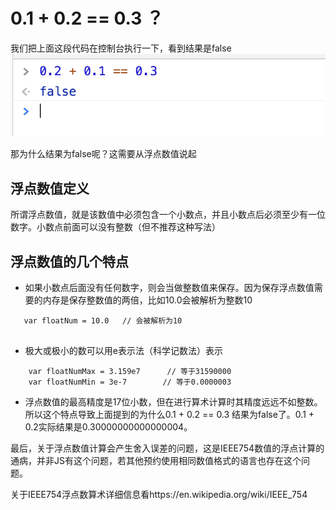 # 0.1 + 0.2 == 0.3 ？

我们把上面这段代码在控制台执行一下，看到结果是false
![图片](../img/floatNum.png)

那为什么结果为false呢？这需要从浮点数值说起

## 浮点数值定义
所谓浮点数值，就是该数值中必须包含一个小数点，并且小数点后必须至少有一位数字。小数点前面可以没有整数（但不推荐这种写法）

## 浮点数值的几个特点

 - 如果小数点后面没有任何数字，则会当做整数值来保存。因为保存浮点数值需要的内存是保存整数值的两倍，比如10.0会被解析为整数10
 ```
    var floatNum = 10.0   // 会被解析为10
    
 ```
 - 极大或极小的数可以用e表示法（科学记数法）表示
 
 ```
     var floatNumMax = 3.159e7      // 等于31590000
     var floatNumMin = 3e-7        // 等于0.0000003
  ```
 - 浮点数值的最高精度是17位小数，但在进行算术计算时其精度远远不如整数。所以这个特点导致上面提到的为什么0.1 + 0.2 == 0.3 结果为false了。0.1 + 0.2实际结果是0.30000000000000004。
 
最后，关于浮点数值计算会产生舍入误差的问题，这是IEEE754数值的浮点计算的通病，并非JS有这个问题，若其他预约使用相同数值格式的语言也存在这个问题。

关于IEEE754浮点数算术详细信息看https://en.wikipedia.org/wiki/IEEE_754

